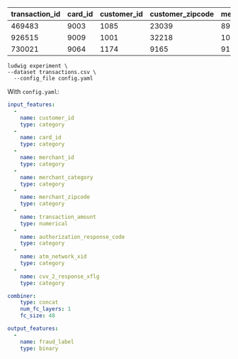 | transaction_id | card_id | customer_id | customer_zipcode | merchant_id | merchant_name | merchant_category | merchant_zipcode | merchant_country | transaction_amount | authorization_response_code | atm_network_xid | cvv_2_response_xflg | fraud_label |
| -------------- | ------- | ----------- | ---------------- | ----------- | ------------- | ----------------- | ---------------- | ---------------- | ------------------ | --------------------------- | --------------- | ------------------- | ----------- |
| 469483         | 9003    | 1085        | 23039            | 893         | Wright Group  | 7917              | 91323            | GB               | 1962               | C                           | C               | N                   | 0           |
| 926515         | 9009    | 1001        | 32218            | 1011        | Mums Kitchen  | 5813              | 10001            | US               | 1643               | C                           | D               | M                   | 1           |
| 730021         | 9064    | 1174        | 9165             | 916         | Keller        | 7582              | 38332            | DE               | 1184               | D                           | B               | M                   | 0           |

```
ludwig experiment \
--dataset transactions.csv \
  --config_file config.yaml
```

With `config.yaml`:

```yaml
input_features:
  -
    name: customer_id
    type: category
  -
    name: card_id
    type: category
  -
    name: merchant_id
    type: category
  -
    name: merchant_category
    type: category
  -
    name: merchant_zipcode
    type: category
  -
    name: transaction_amount
    type: numerical
  -
    name: authorization_response_code
    type: category
  -
    name: atm_network_xid
    type: category
  -
    name: cvv_2_response_xflg
    type: category

combiner:
    type: concat
    num_fc_layers: 1
    fc_size: 48

output_features:
  -
    name: fraud_label
    type: binary
```
